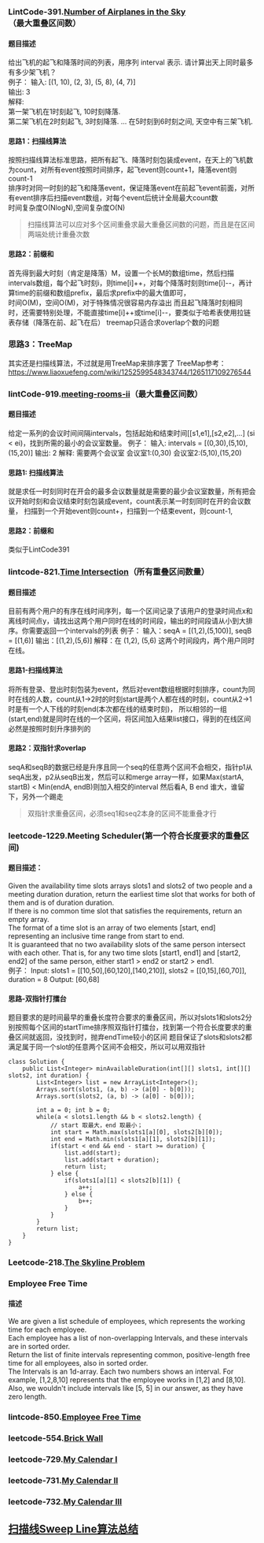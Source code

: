 ### LintCode-391.[Number of Airplanes in the Sky](https://www.lintcode.com/problem/number-of-airplanes-in-the-sky/description)（最大重叠区间数）
#### 题目描述
给出飞机的起飞和降落时间的列表，用序列 interval 表示. 请计算出天上同时最多有多少架飞机？  
例子：
输入: [(1, 10), (2, 3), (5, 8), (4, 7)]  
输出: 3  
解释:   
第一架飞机在1时刻起飞, 10时刻降落.  
第二架飞机在2时刻起飞, 3时刻降落. 
...
在5时刻到6时刻之间, 天空中有三架飞机.  
#### 思路1：扫描线算法  
按照扫描线算法标准思路，把所有起飞、降落时刻包装成event，在天上的飞机数为count，对所有event按照时间排序，起飞event则count+1，降落event则count-1  
排序时对同一时刻的起飞和降落event，保证降落event在前起飞event前面，对所有event排序后扫描event数组，对每个event后统计全局最大count数  
时间复杂度O(NlogN),空间复杂度O(N)
> 扫描线算法可以应对多个区间重叠求最大重叠区间数的问题，而且是在区间两端处统计重叠次数
#### 思路2：前缀和  
首先得到最大时刻（肯定是降落）M，设置一个长M的数组time，然后扫描intervals数组，每个起飞时刻i，则time[i]++，对每个降落时刻则time[i]--，再计算time的前缀和数组prefix，最后求prefix中的最大值即可，  
时间O(M)，空间O(M)，对于特殊情况很容易内存溢出
而且起飞降落时刻相同时，还需要特别处理，不能直接time[i]++或time[i]--，要类似于哈希表使用拉链表存储（降落在前、起飞在后）
treemap只适合求overlap个数的问题
### 思路3：TreeMap
其实还是扫描线算法，不过就是用TreeMap来排序罢了
TreeMap参考：https://www.liaoxuefeng.com/wiki/1252599548343744/1265117109276544
### lintCode-919.[meeting-rooms-ii](https://www.lintcode.com/problem/meeting-rooms-ii/description)（最大重叠区间数）
#### 题目描述
给定一系列的会议时间间隔intervals，包括起始和结束时间[[s1,e1],[s2,e2],...] (si < ei)，找到所需的最小的会议室数量。
例子：
输入: intervals = [(0,30),(5,10),(15,20)]
输出: 2
解释:
需要两个会议室
会议室1:(0,30)
会议室2:(5,10),(15,20)
#### 思路1: 扫描线算法
就是求任一时刻同时在开会的最多会议数量就是需要的最少会议室数量，所有把会议开始时刻和会议结束时刻包装成event，count表示某一时刻同时在开的会议数量，
扫描到一个开始event则count+，扫描到一个结束event，则count-1,
#### 思路2：前缀和
类似于LintCode391
### lintcode-821.[Time Intersection](https://www.lintcode.com/problem/time-intersection/note/209862)（所有重叠区间数量）
#### 题目描述
目前有两个用户的有序在线时间序列，每一个区间记录了该用户的登录时间点x和离线时间点y，请找出这两个用户同时在线的时间段，输出的时间段请从小到大排序。你需要返回一个intervals的列表
例子：
输入：seqA = [(1,2),(5,100)], seqB = [(1,6)]
输出：[(1,2),(5,6)]
解释：在 (1,2), (5,6) 这两个时间段内，两个用户同时在线。
#### 思路1-扫描线算法 
将所有登录、登出时刻包装为event，然后对event数组根据时刻排序，count为同时在线的人数，count从1->2时的时刻start是两个人都在线的时刻，count从2->1时是有一个人下线的时刻end(本次都在线的结束时刻)，
所以相邻的一组(start,end)就是同时在线的一个区间，将区间加入结果list接口，得到的在线区间必然是按照时刻升序排列的
#### 思路2：双指针求overlap
seqA和seqB的数据已经是升序且同一个seq的任意两个区间不会相交，指针p1从seqA出发，p2从seqB出发，然后可以和merge array一样，如果Max(startA, startB) < Min(endA, endB)则加入相交的interval 然后看A, B end 谁大，谁留下，另外一个踢走
> 双指针求重叠区间，必须seq1和seq2本身的区间不能重叠才行
### leetcode-1229.Meeting Scheduler(第一个符合长度要求的重叠区间)
#### 题目描述：
Given the availability time slots arrays slots1 and slots2 of two people and a meeting duration duration, return the earliest time slot that works for both of them and is of duration duration.  
If there is no common time slot that satisfies the requirements, return an empty array.  
The format of a time slot is an array of two elements [start, end] representing an inclusive time range from start to end.    
It is guaranteed that no two availability slots of the same person intersect with each other. That is, for any two time slots [start1, end1] and [start2, end2] of the same person, either start1 > end2 or start2 > end1.  
例子： 
Input: slots1 = [[10,50],[60,120],[140,210]], slots2 = [[0,15],[60,70]], duration = 8
Output: [60,68]  
#### 思路-双指针打擂台
题目要求的是时间最早的重叠长度符合要求的重叠区间，所以对slots1和slots2分别按照每个区间的startTime排序照双指针打擂台，找到第一个符合长度要求的重叠区间就返回，没找到时，抛弃endTime较小的区间
题目保证了slots和slots2都满足属于同一个slot的任意两个区间不会相交，所以可以用双指针
```
class Solution {
    public List<Integer> minAvailableDuration(int[][] slots1, int[][] slots2, int duration) {
        List<Integer> list = new ArrayList<Integer>();
        Arrays.sort(slots1, (a, b) -> (a[0] - b[0]));
        Arrays.sort(slots2, (a, b) -> (a[0] - b[0]));
        
        int a = 0; int b = 0;
        while(a < slots1.length && b < slots2.length) {
            // start 取最大，end 取最小；
            int start = Math.max(slots1[a][0], slots2[b][0]);
            int end = Math.min(slots1[a][1], slots2[b][1]);
            if(start < end && end - start >= duration) {
                list.add(start);
                list.add(start + duration);
                return list;
            } else {
                if(slots1[a][1] < slots2[b][1]) {
                    a++;
                } else {
                    b++;
                }
            }
        }
        return list;
    }
}
```
### Leetcode-218.[The Skyline Problem](https://leetcode-cn.com/problemset/all/?search=Skyline%20problem)
### Employee Free Time  
#### 描述  
We are given a list schedule of employees, which represents the working time for each employee.  
Each employee has a list of non-overlapping Intervals, and these intervals are in sorted order.  
Return the list of finite intervals representing common, positive-length free time for all employees, also in sorted order.  
The Intervals is an 1d-array. Each two numbers shows an interval. For example, [1,2,8,10] represents that the employee works in [1,2] and [8,10].  
Also, we wouldn't include intervals like [5, 5] in our answer, as they have zero length.  
### lintcode-850.[Employee Free Time](https://www.lintcode.com/problem/employee-free-time/description)
### leetcode-554.[Brick Wall](https://leetcode-cn.com/problems/brick-wall/)
### leetcode-729.[My Calendar I](https://leetcode-cn.com/problems/my-calendar-i/)
### leetcode-731.[My Calendar II](https://leetcode-cn.com/problems/my-calendar-ii/)
### leetcode-732.[My Calendar III](https://leetcode-cn.com/problems/my-calendar-iii/)
## [扫描线Sweep Line算法总结](https://blog.csdn.net/u013325815/article/details/103957911?utm_medium=distribute.pc_relevant.none-task-blog-baidujs_title-6&spm=1001.2101.3001.4242)